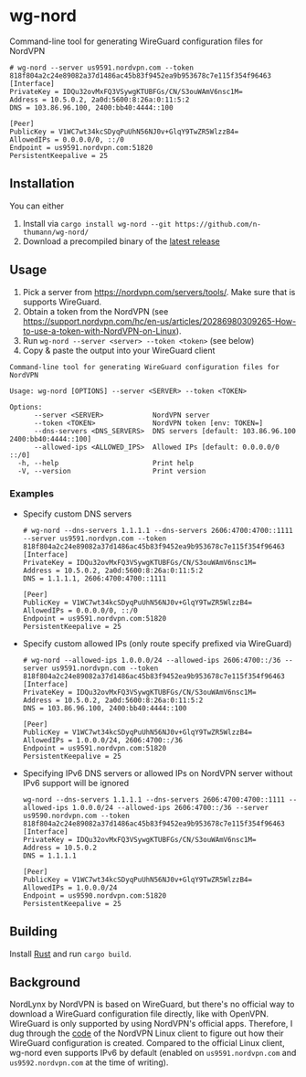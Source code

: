 # wg-nord

Command-line tool for generating WireGuard configuration files for NordVPN

```
# wg-nord --server us9591.nordvpn.com --token 818f804a2c24e89082a37d1486ac45b83f9452ea9b953678c7e115f354f96463
[Interface]
PrivateKey = IDQu32ovMxFQ3VSywgKTUBFGs/CN/S3ouWAmV6nsc1M=
Address = 10.5.0.2, 2a0d:5600:8:26a:0:11:5:2
DNS = 103.86.96.100, 2400:bb40:4444::100

[Peer]
PublicKey = V1WC7wt34kcSDyqPuUhN56NJ0v+GlqY9TwZR5WlzzB4=
AllowedIPs = 0.0.0.0/0, ::/0
Endpoint = us9591.nordvpn.com:51820
PersistentKeepalive = 25
```

## Installation

You can either
1. Install via `cargo install wg-nord --git https://github.com/n-thumann/wg-nord/`
2. Download a precompiled binary of the [latest release](https://github.com/n-thumann/wg-nord/releases/latest)

## Usage

1. Pick a server from https://nordvpn.com/servers/tools/. Make sure that is supports WireGuard.
2. Obtain a token from the NordVPN (see https://support.nordvpn.com/hc/en-us/articles/20286980309265-How-to-use-a-token-with-NordVPN-on-Linux).
3. Run `wg-nord --server <server> --token <token>` (see below)
4. Copy & paste the output into your WireGuard client

```
Command-line tool for generating WireGuard configuration files for NordVPN

Usage: wg-nord [OPTIONS] --server <SERVER> --token <TOKEN>

Options:
      --server <SERVER>            NordVPN server
      --token <TOKEN>              NordVPN token [env: TOKEN=]
      --dns-servers <DNS_SERVERS>  DNS servers [default: 103.86.96.100 2400:bb40:4444::100]
      --allowed-ips <ALLOWED_IPS>  Allowed IPs [default: 0.0.0.0/0 ::/0]
  -h, --help                       Print help
  -V, --version                    Print version
```

### Examples

- Specify custom DNS servers
    ```
    # wg-nord --dns-servers 1.1.1.1 --dns-servers 2606:4700:4700::1111 --server us9591.nordvpn.com --token 818f804a2c24e89082a37d1486ac45b83f9452ea9b953678c7e115f354f96463
    [Interface]
    PrivateKey = IDQu32ovMxFQ3VSywgKTUBFGs/CN/S3ouWAmV6nsc1M=
    Address = 10.5.0.2, 2a0d:5600:8:26a:0:11:5:2
    DNS = 1.1.1.1, 2606:4700:4700::1111

    [Peer]
    PublicKey = V1WC7wt34kcSDyqPuUhN56NJ0v+GlqY9TwZR5WlzzB4=
    AllowedIPs = 0.0.0.0/0, ::/0
    Endpoint = us9591.nordvpn.com:51820
    PersistentKeepalive = 25
    ```

- Specify custom allowed IPs (only route specify prefixed via WireGuard)
    ```
    # wg-nord --allowed-ips 1.0.0.0/24 --allowed-ips 2606:4700::/36 --server us9591.nordvpn.com --token 818f804a2c24e89082a37d1486ac45b83f9452ea9b953678c7e115f354f96463
    [Interface]
    PrivateKey = IDQu32ovMxFQ3VSywgKTUBFGs/CN/S3ouWAmV6nsc1M=
    Address = 10.5.0.2, 2a0d:5600:8:26a:0:11:5:2
    DNS = 103.86.96.100, 2400:bb40:4444::100

    [Peer]
    PublicKey = V1WC7wt34kcSDyqPuUhN56NJ0v+GlqY9TwZR5WlzzB4=
    AllowedIPs = 1.0.0.0/24, 2606:4700::/36
    Endpoint = us9591.nordvpn.com:51820
    PersistentKeepalive = 25
    ```

- Specifying IPv6 DNS servers or allowed IPs on NordVPN server without IPv6 support will be ignored
    ```
    wg-nord --dns-servers 1.1.1.1 --dns-servers 2606:4700:4700::1111 --allowed-ips 1.0.0.0/24 --allowed-ips 2606:4700::/36 --server us9590.nordvpn.com --token 818f804a2c24e89082a37d1486ac45b83f9452ea9b953678c7e115f354f96463
    [Interface]
    PrivateKey = IDQu32ovMxFQ3VSywgKTUBFGs/CN/S3ouWAmV6nsc1M=
    Address = 10.5.0.2
    DNS = 1.1.1.1

    [Peer]
    PublicKey = V1WC7wt34kcSDyqPuUhN56NJ0v+GlqY9TwZR5WlzzB4=
    AllowedIPs = 1.0.0.0/24
    Endpoint = us9590.nordvpn.com:51820
    PersistentKeepalive = 25
    ```

## Building

Install [Rust](https://www.rust-lang.org/) and run `cargo build`.

## Background
NordLynx by NordVPN is based on WireGuard, but there's no official way to download a WireGuard configuration file directly, like with OpenVPN. WireGuard is only supported by using NordVPN's official apps. Therefore, I dug through the [code](https://github.com/NordSecurity/nordvpn-linux) of the NordVPN Linux client to figure out how their WireGuard configuration is created.
Compared to the official Linux client, wg-nord even supports IPv6 by default (enabled on `us9591.nordvpn.com` and `us9592.nordvpn.com` at the time of writing).
